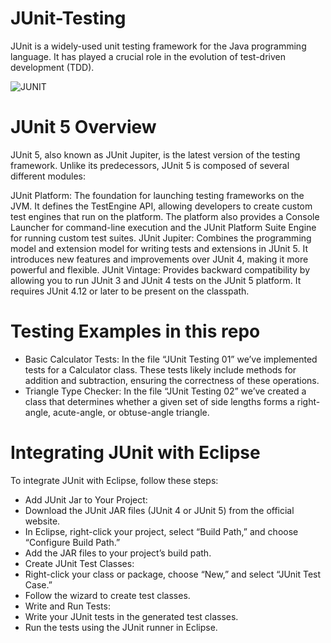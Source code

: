 # JUnit-Testing
JUnit is a widely-used unit testing framework for the Java programming language. It has played a crucial role in the evolution of test-driven development (TDD). 

![JUNIT](https://github.com/Osmi-Bytes/JUnit-Testing/assets/100902550/e8ccdbff-fd56-4d8d-956f-18cf4879b192)

# JUnit 5 Overview
JUnit 5, also known as JUnit Jupiter, is the latest version of the testing framework. Unlike its predecessors, JUnit 5 is composed of several different modules:

JUnit Platform: The foundation for launching testing frameworks on the JVM. It defines the TestEngine API, allowing developers to create custom test engines that run on the platform. The platform also provides a Console Launcher for command-line execution and the JUnit Platform Suite Engine for running custom test suites.
JUnit Jupiter: Combines the programming model and extension model for writing tests and extensions in JUnit 5. It introduces new features and improvements over JUnit 4, making it more powerful and flexible.
JUnit Vintage: Provides backward compatibility by allowing you to run JUnit 3 and JUnit 4 tests on the JUnit 5 platform. It requires JUnit 4.12 or later to be present on the classpath.

# Testing Examples in this repo
* Basic Calculator Tests:
In the file “JUnit Testing 01” we’ve implemented tests for a Calculator class.
These tests likely include methods for addition and subtraction, ensuring the correctness of these operations.
* Triangle Type Checker:
In the file “JUnit Testing 02” we’ve created a class that determines whether a given set of side lengths forms a right-angle, acute-angle, or obtuse-angle triangle.

# Integrating JUnit with Eclipse
To integrate JUnit with Eclipse, follow these steps:

* Add JUnit Jar to Your Project:
* Download the JUnit JAR files (JUnit 4 or JUnit 5) from the official website.
* In Eclipse, right-click your project, select “Build Path,” and choose “Configure Build Path.”
* Add the JAR files to your project’s build path.
* Create JUnit Test Classes:
* Right-click your class or package, choose “New,” and select “JUnit Test Case.”
* Follow the wizard to create test classes.
* Write and Run Tests:
* Write your JUnit tests in the generated test classes.
* Run the tests using the JUnit runner in Eclipse.

